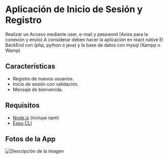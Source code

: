 # Aplicación de Inicio de Sesión y Registro

Realizar un Acceso mediante user, e-mail y password (Axios para la conexión y envio)
A considerar deben hacer la aplicación en react native
El BackEnd con (php, python o java) y la base de datos con mysql (Xampp o Wamp)

## Características

- Registro de nuevos usuarios.
- Inicio de sesión con validación.
- Mensaje de bienvenida.

## Requisitos

- [Node.js](https://nodejs.org/) (incluye npm)
- [Expo CLI](https://docs.expo.dev/get-started/installation/)

## Fotos de la App

![Descripción de la imagen](./images/mi-imagen.png)

